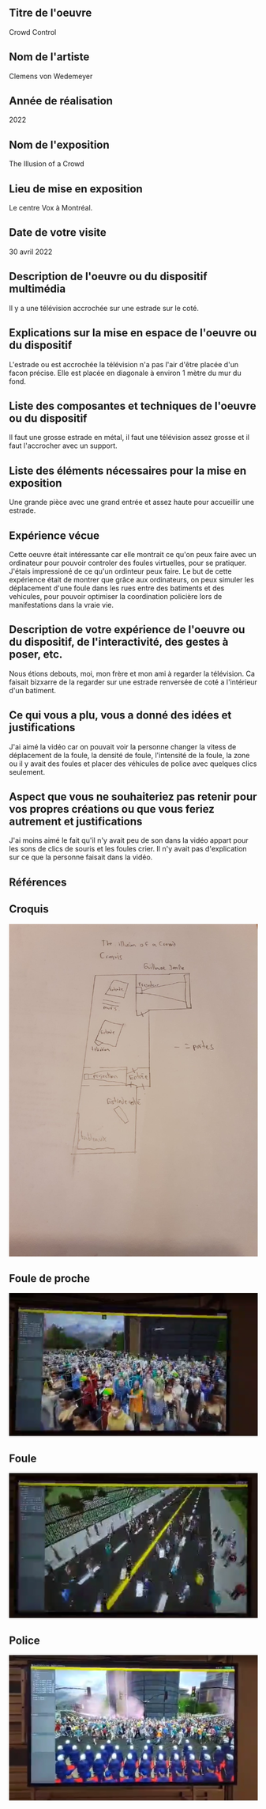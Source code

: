 ## Titre de l'oeuvre
Crowd Control


## Nom de l'artiste
Clemens von Wedemeyer

## Année de réalisation
2022

## Nom de l'exposition
The Illusion of a Crowd

## Lieu de mise en exposition 
Le centre Vox à Montréal.

## Date de votre visite
30 avril 2022

## Description de l'oeuvre ou du dispositif multimédia
Il y a une télévision accrochée sur une estrade sur le coté.

## Explications sur la mise en espace de l'oeuvre ou du dispositif
L'estrade ou est accrochée la télévision n'a pas l'air d'être placée d'un facon précise. Elle est placée en diagonale à environ 1 mètre du mur du fond.

## Liste des composantes et techniques de l'oeuvre ou du dispositif
Il faut une grosse estrade en métal, il faut une télévision assez grosse et il faut l'accrocher avec un support.

## Liste des éléments nécessaires pour la mise en exposition
Une grande pièce avec une grand entrée et assez haute pour accueillir une estrade.

## Expérience vécue 
Cette oeuvre était intéressante car elle montrait ce qu'on peux faire avec un ordinateur pour pouvoir controler des foules virtuelles, pour se pratiquer. J'étais impressioné de ce qu'un ordinteur peux faire. Le but de cette expérience était de montrer que grâce aux ordinateurs, on peux simuler les déplacement d'une foule dans les rues entre des batiments et des vehicules, pour pouvoir optimiser la coordination policière lors de manifestations dans la vraie vie.

## Description de votre expérience de l'oeuvre ou du dispositif, de l'interactivité, des gestes à poser, etc.
Nous étions debouts, moi, mon frère et mon ami à regarder la télévision. Ca faisait bizxarre de la regarder sur une estrade renversée de coté a l'intérieur d'un batiment.

## Ce qui vous a plu, vous a donné des idées et justifications
J'ai aimé la vidéo car on pouvait voir la personne changer la vitess de déplacement de la foule, la densité de foule, l'intensité de la foule, la zone ou il y avait des foules et placer des véhicules de police avec quelques clics seulement. 

## Aspect que vous ne souhaiteriez pas retenir pour vos propres créations ou que vous feriez autrement et justifications
J'ai moins aimé le fait qu'il n'y avait peu de son dans la vidéo appart pour les sons de clics de souris et les foules crier. Il n'y avait pas d'explication sur ce que la personne faisait dans la vidéo.

## Références

## Croquis
![crowd_croquis](https://github.com/guillaume1122/portfolio_guillaume1122/blob/main/Oral_illusion_crowd/medias/crowd_croquis.jpg)

## Foule de proche
![crowd_fouleproche](https://github.com/guillaume1122/portfolio_guillaume1122/blob/main/Oral_illusion_crowd/medias/crowd_fouleproche.PNG)

## Foule
![crowd_foule](https://github.com/guillaume1122/portfolio_guillaume1122/blob/main/Oral_illusion_crowd/medias/crowd_foule.PNG)

## Police
![crowd_police](https://github.com/guillaume1122/portfolio_guillaume1122/blob/main/Oral_illusion_crowd/medias/crowd_police.PNG)
